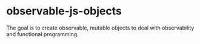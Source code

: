 # observable-js-objects
The goal is to create observable, mutable objects to deal with observability and functional programming.
